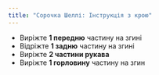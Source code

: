 ```yaml
---
title: "Сорочка Шеллі: Інструкція з крою"
---
```


- Виріжте **1 передню** частину на згині
- Відріжте **1 задню** частину на згині
- Виріжте **2 частини рукава**
- Виріжте **1 горловину** частину на згин

